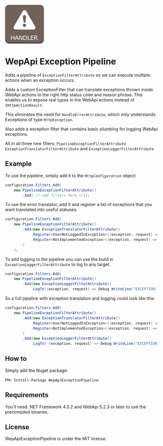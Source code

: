 ![](https://raw.githubusercontent.com/poulfoged/WebApiExceptionPipeline/master/logo-large.png)

# WepApi Exception Pipeline
Adds a pipeline of `ExceptionFilterAttribute` so we can execute multiple actions when an exception occurs. 

Adds a custom ExceptionFilter that can translate exceptions thrown inside WebApi actions to the right http status code and reason phrase. This enables us to expose real types in the WebApi actions instead of `IHttpActionResult`.

This eliminates the need for `HandleErrorAttribute`, which only understands Exceptions of type `HttpException`.

Also adds a exception filter that contains basic plumbing for logging WebApi exceptions. 

All in all three new filters: `PipelineExceptionFilterAttribute` `ExceptionTranslatorFilterAttribute`
and `ExceptionLoggerFilterAttribute`

## Example

To use the pipeline, simply add it to the `HttpConfiguration` object:

```c#
configuration.Filters.Add(
    new PipelineExceptionFilterAttribute()
        .Add( /* add filters here */));
```

To use the error translator, add it and register a list of exceptions that you want translated into useful statuses:

```c#
configuration.Filters.Add(
    new PipelineExceptionFilterAttribute()
        .Add(new ExceptionTranslatorFilterAttribute()
            .Register<UserNotLoggedInException>((exception, request) => new HttpResponseMessage(HttpStatusCode.Forbidden) { ReasonPhrase = "This is forbidden" })
            .Register<NotImplementedException>((exception, request) => new HttpResponseMessage(HttpStatusCode.NotImplemented) { ReasonPhrase = "Future feature" })
        )
    );
```

To add logging to the pipeline you can use the build in `ExceptionLoggerFilterAttribute` to log to any target:

```c#
configuration.Filters.Add(
    new PipelineExceptionFilterAttribute()
        .Add(new ExceptionLoggerFilterAttribute()
            .LogTo((exception, request) => Debug.WriteLine("EXCEPTION: " + request.RequestUri + " resulted in exception " + exception))));
```

So a full pipeline with exception translation and logging could look like this: 

```c#
configuration.Filters.Add(
    new PipelineExceptionFilterAttribute()
        .Add(new ExceptionTranslatorFilterAttribute()
            .Register<UserNotLoggedInException>((exception, request) => new HttpResponseMessage(HttpStatusCode.Forbidden) { ReasonPhrase = "This is forbidden" })
            .Register<NotImplementedException>((exception, request) => new HttpResponseMessage(HttpStatusCode.NotImplemented) { ReasonPhrase = "Future feature" })
        )
        .Add(new ExceptionLoggerFilterAttribute()
            .LogTo( (exception, request) => Debug.WriteLine("EXCEPTION: " + request.RequestUri + " resulted in exception " + exception))));
```


## How to

Simply add the Nuget package:

`PM> Install-Package WepApiExceptionPipeline`

## Requirements

You'll need .NET Framework 4.5.2 and WebApi 5.2.3 or later to use the precompiled binaries.

## License

WepApiExceptionPipeline is under the MIT license.
